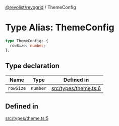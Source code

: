 [@revolist/revogrid](README.md) / ThemeConfig

# Type Alias: ThemeConfig

```ts
type ThemeConfig: {
  rowSize: number;
};
```

## Type declaration

| Name | Type | Defined in |
| ------ | ------ | ------ |
| `rowSize` | `number` | [src/types/theme.ts:6](https://github.com/revolist/revogrid/blob/1ed53ebfdb262e9a8c2e5e06c64cb87ad0050ffc/src/types/theme.ts#L6) |

## Defined in

[src/types/theme.ts:5](https://github.com/revolist/revogrid/blob/1ed53ebfdb262e9a8c2e5e06c64cb87ad0050ffc/src/types/theme.ts#L5)
